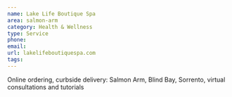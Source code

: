 ```yaml
---
name: Lake Life Boutique Spa
area: salmon-arm
category: Health & Wellness
type: Service
phone: 
email: 
url: lakelifeboutiquespa.com
tags:
---
```


Online ordering, curbside delivery: Salmon Arm, Blind Bay, Sorrento, virtual consultations and tutorials